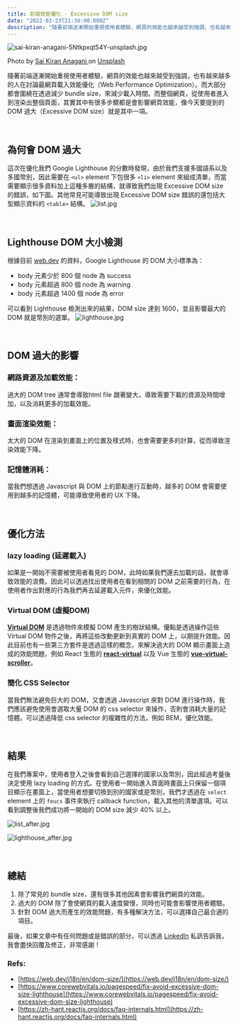 ```yaml
---
title: 前端效能優化 - Excessive DOM size
date: "2022-03-23T21:30:00.000Z"
description: "隨著前端逐漸開始重視使用者體驗，網頁的效能也越來越受到強調，也有越來越多的人在討論最網頁載入效能優化（Web Performance Optimization）。而大部分都會圍繞在透過減少 bundle size，來減少載入時間。而整個網頁，從使用者進入到渲染出整個頁面，其實其中有很多步驟都是會影響網頁效能，像 DOM 過大（Excessive DOM size）就是其中一項。"
---
```

![sai-kiran-anagani-5Ntkpxqt54Y-unsplash.jpg](./index.jpg)

Photo by [Sai Kiran Anagani
](https://unsplash.com/@anagani_saikiran) on [Unsplash](https://unsplash.com/photos/5Ntkpxqt54Y)


隨著前端逐漸開始重視使用者體驗，網頁的效能也越來越受到強調，也有越來越多的人在討論最網頁載入效能優化（Web Performance Optimization）。而大部分都會圍繞在透過減少 bundle size，來減少載入時間。而整個網頁，從使用者進入到渲染出整個頁面，其實其中有很多步驟都是會影響網頁效能，像今天要提到的 DOM 過大（Excessive DOM size）就是其中一項。

<br>

## **為何會 DOM 過大**
這次在優化我們 Google Lighthouse 的分數時發現，由於我們支援多國語系以及多國幣別，因此需要在 `<ul>` element 下包很多 `<li>` element 來組成清單，而當需要顯示很多資料加上這種多層的結構，就導致我們出現 Excessive DOM size 的錯誤，如下圖。其他常見可能導致出現 Excessive DOM size 錯誤的還包括大型顯示資料的 `<table>` 結構。
![list.jpg](./list.png)

<br>

## **Lighthouse DOM 大小檢測**
根據目前 [web.dev](https://web.dev/i18n/en/dom-size/) 的資料，Google Lighthouse 的 DOM 大小標準為：

- body 元素少於 800 個 node 為 success
- body 元素超過 800 個 node 為 warning
- body 元素超過 1400 個 node 為 error

可以看到 Lighthouse 檢測出來的結果，DOM size 達到 1600，並且影響最大的 DOM 就是幣別的選單。
![lighthouse.jpg](./lighthouse.png)

<br>

## **DOM 過大的影響**
### 網路資源及加載效能：
過大的 DOM tree 通常會導致html file 跟著變大，導致需要下載的資源及時間增加，以及消耗更多的加載效能。

### 畫面渲染效能：
太大的 DOM 在渲染到畫面上的位置及樣式時，也會需要更多的計算，從而導致渲染效能下降。

### 記憶體消耗：
當我們想透過 Javascript 與 DOM 上的節點進行互動時，越多的 DOM 會需要使用到越多的記憶體，可能導致使用者的 UX 下降。

<br>

## 優化方法
### lazy loading (延遲載入)

如果是一開始不需要被使用者看見的 DOM，此時如果我們還去加載的話，就會導致效能的浪費。因此可以透過找出使用者在看到相關的 DOM 之前需要的行為，在使用者作出對應的行為我們再去延遲載入元件，來優化效能。

### Virtual DOM (虛擬DOM)

[**Virtual DOM**](https://zh-hant.reactjs.org/docs/faq-internals.html) 是透過物件來模擬 DOM 產生的樹狀結構。優點是透過操作這些 Virtual DOM 物件之後，再將這些改動更新到真實的 DOM 上，以期提升效能。因此目前也有一些第三方套件是透過這樣的概念，來解決過大的 DOM 顯示畫面上造成的效能問題，例如 React 生態的 [**react-virtual**](https://www.npmjs.com/package/react-virtual) 以及 Vue 生態的 [**vue-virtual-scroller**](https://www.npmjs.com/package/vue-virtual-scroller)。

### 簡化 CSS Selector

當我們無法避免巨大的 DOM，又會透過 Javascript 來對 DOM 進行操作時，我們應該避免使用會選取大量 DOM 的 css selector  來操作，否則會消耗大量的記憶體。可以透過降低 css selector 的複雜性的方法，例如 BEM，優化效能。

<br>

## 結果
在我們專案中，使用者登入之後會看到自己選擇的國家以及幣別，因此經過考量後決定使用 lazy loading 的方式。在使用者一開始進入頁面時畫面上只保留一個項目顯示在畫面上，當使用者想要切換到別的國家或是幣別，我們才透過在 `select` element 上的 `foucs` 事件來執行 callback function，載入其他的清單選項。可以看到調整後我們成功將一開始的 DOM size 減少 40% 以上。

![list_after.jpg](./list_after.png)

![lighthouse_after.jpg](./lighthouse_after.png)

<br>

## 總結

1. 除了常見的 bundle size，還有很多其他因素會影響我們網頁的效能。
2. 過大的 DOM 除了會使網頁的載入速度變慢，同時也可能會影響使用者體驗。
3. 針對 DOM 過大而產生的效能問題，有多種解決方法，可以選擇自己最合適的項目。

最後，如果文章中有任何問題或是錯誤的部分，可以透過 [LinkedIn](https://www.linkedin.com/in/yu-hsiang-wang/) 私訊告訴我，我會盡快回覆及修正，非常感謝！

### Refs:

- [https://web.dev/i18n/en/dom-size/](https://web.dev/i18n/en/dom-size/)
- [https://www.corewebvitals.io/pagespeed/fix-avoid-excessive-dom-size-lighthouse](https://www.corewebvitals.io/pagespeed/fix-avoid-excessive-dom-size-lighthouse)
- [https://zh-hant.reactjs.org/docs/faq-internals.html](https://zh-hant.reactjs.org/docs/faq-internals.html)